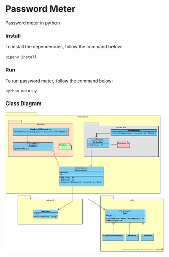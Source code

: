 # Password Meter
Password meter in python

### Install

To install the dependencies, follow the command below:

`pipenv install`


### Run

To run password meter, follow the command below:

`python main.py`


### Class Diagram

<img src="class_diagram.jpeg">
